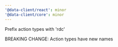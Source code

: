```yaml
---
'@data-client/react': minor
'@data-client/core': minor
---
```


Prefix action types with 'rdc'

BREAKING CHANGE: Action types have new names
